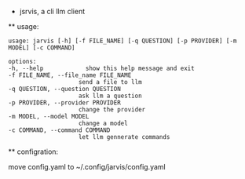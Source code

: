 * jsrvis, a cli llm client

** usage:

	usage: jarvis [-h] [-f FILE_NAME] [-q QUESTION] [-p PROVIDER] [-m MODEL] [-c COMMAND]

	options:
	-h, --help            show this help message and exit
	-f FILE_NAME, --file_name FILE_NAME
                        send a file to llm
	-q QUESTION, --question QUESTION
                        ask llm a question
	-p PROVIDER, --provider PROVIDER
                        change the provider
	-m MODEL, --model MODEL
                        change a model
	-c COMMAND, --command COMMAND
                        let llm gennerate commands
** configration:
  
move config.yaml to ~/.config/jarvis/config.yaml
